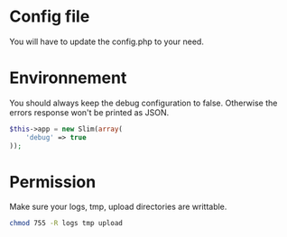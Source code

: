 # Config file
You will have to update the config.php to your need.

# Environnement
You should always keep the debug configuration to false. Otherwise the errors response won't be printed as JSON.

```PHP
$this->app = new Slim(array(
	'debug' => true
));
```

# Permission
Make sure your logs, tmp, upload directories are writtable.
```BASH
chmod 755 -R logs tmp upload
```